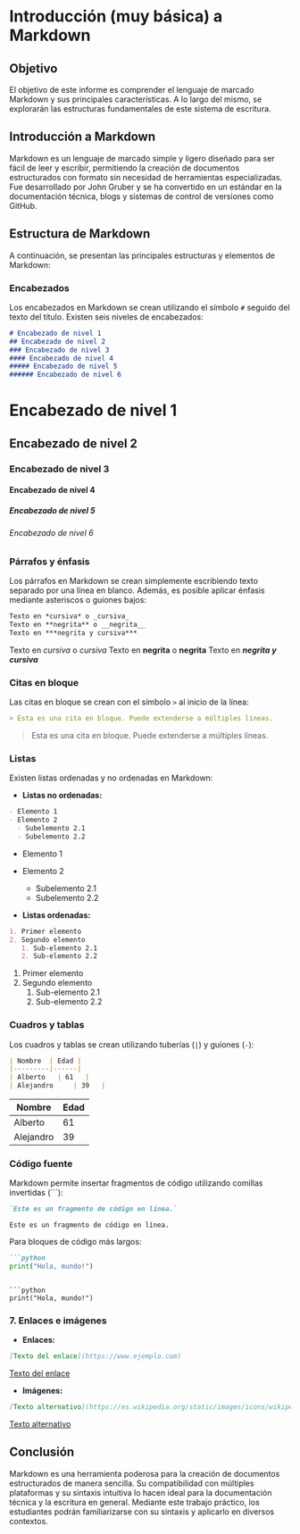 # Introducción (muy básica) a Markdown

## Objetivo
El objetivo de este informe es comprender el lenguaje de marcado Markdown y sus principales características. A lo largo del mismo, se explorarán las estructuras fundamentales de este sistema de escritura.

## Introducción a Markdown
Markdown es un lenguaje de marcado simple y ligero diseñado para ser fácil de leer y escribir, permitiendo la creación de documentos estructurados con formato sin necesidad de herramientas especializadas. Fue desarrollado por John Gruber y se ha convertido en un estándar en la documentación técnica, blogs y sistemas de control de versiones como GitHub.

## Estructura de Markdown
A continuación, se presentan las principales estructuras y elementos de Markdown:

### Encabezados
Los encabezados en Markdown se crean utilizando el símbolo `#` seguido del texto del título. Existen seis niveles de encabezados:

```markdown
# Encabezado de nivel 1
## Encabezado de nivel 2
### Encabezado de nivel 3
#### Encabezado de nivel 4
##### Encabezado de nivel 5
###### Encabezado de nivel 6
```

# Encabezado de nivel 1
## Encabezado de nivel 2
### Encabezado de nivel 3
#### Encabezado de nivel 4
##### Encabezado de nivel 5
###### Encabezado de nivel 6

### Párrafos y énfasis
Los párrafos en Markdown se crean simplemente escribiendo texto separado por una línea en blanco. Además, es posible aplicar énfasis mediante asteriscos o guiones bajos:

```markdown
Texto en *cursiva* o _cursiva_
Texto en **negrita** o __negrita__
Texto en ***negrita y cursiva***
```

Texto en *cursiva* o _cursiva_
Texto en **negrita** o __negrita__
Texto en ***negrita y cursiva***

### Citas en bloque
Las citas en bloque se crean con el símbolo `>` al inicio de la línea:

```markdown
> Esta es una cita en bloque. Puede extenderse a múltiples líneas.
```

> Esta es una cita en bloque. Puede extenderse a múltiples líneas.

### Listas
Existen listas ordenadas y no ordenadas en Markdown:

- **Listas no ordenadas:**

```markdown
- Elemento 1
- Elemento 2
  - Subelemento 2.1
  - Subelemento 2.2
```

- Elemento 1
- Elemento 2
  - Subelemento 2.1
  - Subelemento 2.2
  
- **Listas ordenadas:**

```markdown
1. Primer elemento
2. Segundo elemento
   1. Sub-elemento 2.1
   2. Sub-elemento 2.2
```

1. Primer elemento
2. Segundo elemento
   1. Sub-elemento 2.1
   2. Sub-elemento 2.2
   
### Cuadros y tablas
Los cuadros y tablas se crean utilizando tuberías (`|`) y guiones (`-`):

```markdown
| Nombre  | Edad |
|---------|------|
| Alberto   | 61   |
| Alejandro     | 39   |
```

| Nombre  | Edad |
|---------|------|
| Alberto   | 61   |
| Alejandro     | 39   |

### Código fuente
Markdown permite insertar fragmentos de código utilizando comillas invertidas (`\``):

```markdown
`Este es un fragmento de código en línea.`
```

`Este es un fragmento de código en línea.`

Para bloques de código más largos:

```markdown
```python
print("Hola, mundo!")
```
```

```python
print("Hola, mundo!")
```

### 7. Enlaces e imágenes
- **Enlaces:**

```markdown
[Texto del enlace](https://www.ejemplo.com)
```

[Texto del enlace](https://www.ejemplo.com)

- **Imágenes:**

```markdown
[Texto alternativo](https://es.wikipedia.org/static/images/icons/wikipedia.png)
```

[Texto alternativo](https://es.wikipedia.org/static/images/icons/wikipedia.png)

## Conclusión
Markdown es una herramienta poderosa para la creación de documentos estructurados de manera sencilla. Su compatibilidad con múltiples plataformas y su sintaxis intuitiva lo hacen ideal para la documentación técnica y la escritura en general. Mediante este trabajo práctico, los estudiantes podrán familiarizarse con su sintaxis y aplicarlo en diversos contextos.

